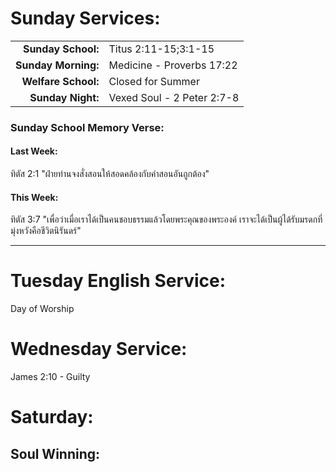 # Sunday Services:

| | |
| --:|:-- |
| **Sunday School:**  |	Titus 2:11-15;3:1-15
| **Sunday Morning:** |	Medicine - Proverbs 17:22
| **Welfare School:** |	Closed for Summer
| **Sunday Night:**   | Vexed Soul - 2 Peter 2:7-8

### Sunday School Memory Verse:
#### Last Week: 
ทิตัส 2:1 "ฝ่ายท่านจงสั่งสอนให้สอดคล้องกับคำสอนอันถูกต้อง"

#### This Week:
ทิตัส 3:7 "เพื่อว่าเมื่อเราได้เป็นคนชอบธรรมแล้วโดยพระคุณของพระองค์ เราจะได้เป็นผู้ได้รับมรดกที่มุ่งหวังคือชีวิตนิรันดร์"

---

# Tuesday English Service:
Day of Worship

# Wednesday Service:
James 2:10 - Guilty

# Saturday:

## Soul Winning: